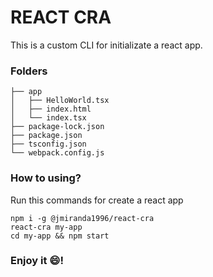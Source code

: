 # REACT CRA

This is a custom CLI for initializate a react app.

### Folders

```
├── app
│   ├── HelloWorld.tsx
│   ├── index.html
│   └── index.tsx
├── package-lock.json
├── package.json
├── tsconfig.json
└── webpack.config.js
```

### How to using?

Run this commands for create a react app

```
npm i -g @jmiranda1996/react-cra
react-cra my-app
cd my-app && npm start
```

### Enjoy it :smile:!
